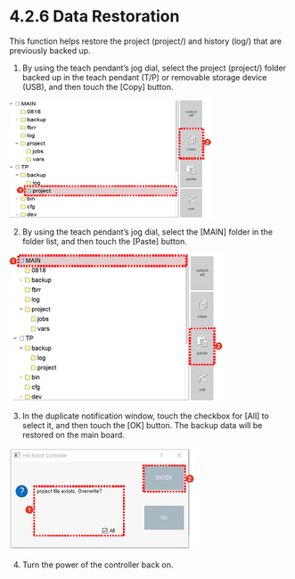 # 4.2.6 Data Restoration

This function helps restore the project \(project/\) and history \(log/\) that are previously backed up.

1.	By using the teach pendant’s jog dial, select the project \(project/\) folder backed up in the teach pendant \(T/P\) or removable storage device \(USB\), and then touch the \[Copy\] button.



![](../../.gitbook/assets/image%20%28385%29.png)

2.	By using the teach pendant’s jog dial, select the \[MAIN\] folder in the folder list, and then touch the \[Paste\] button.

![](../../.gitbook/assets/image%20%28381%29.png)



3.	In the duplicate notification window, touch the checkbox for \[All\] to select it, and then touch the \[OK\] button. The backup data will be restored on the main board.

![](../../.gitbook/assets/image%20%28360%29.png)

4.	Turn the power of the controller back on.

